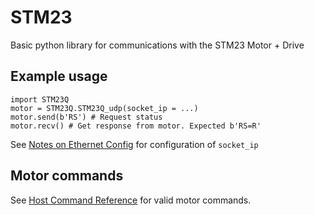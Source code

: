 # STM23

Basic python library for communications with the STM23 Motor + Drive

## Example usage

```
import STM23Q
motor = STM23Q.STM23Q_udp(socket_ip = ...)
motor.send(b'RS') # Request status 
motor.recv() # Get response from motor. Expected b'RS=R'

```

See [Notes on Ethernet Config](docs/Notes-On-Ethernet-Config.md) for configuration of `socket_ip`

## Motor commands

See [Host Command Reference](docs/Host-Command-Reference_920-0002W_0.pdf) for valid motor commands.
